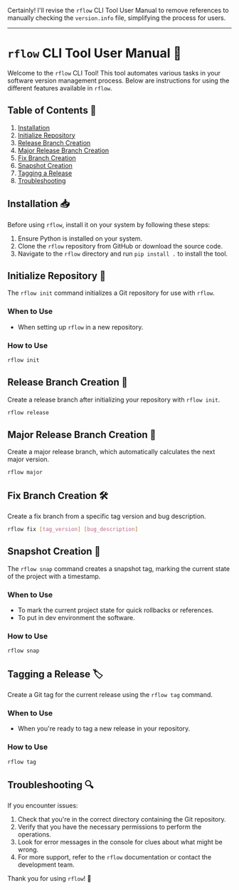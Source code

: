 Certainly! I'll revise the `rflow` CLI Tool User Manual to remove references to manually checking the `version.info` file, simplifying the process for users.

---

# `rflow` CLI Tool User Manual 📘

Welcome to the `rflow` CLI Tool! This tool automates various tasks in your software version management process. Below are instructions for using the different features available in `rflow`.

## Table of Contents 📑
1. [Installation](#installation-)
2. [Initialize Repository](#initialize-repository-)
3. [Release Branch Creation](#release-branch-creation-)
4. [Major Release Branch Creation](#major-release-branch-creation-)
5. [Fix Branch Creation](#fix-branch-creation-)
6. [Snapshot Creation](#snapshot-creation-)
7. [Tagging a Release](#tagging-a-release-)
8. [Troubleshooting](#troubleshooting-)

## Installation 📥

Before using `rflow`, install it on your system by following these steps:

1. Ensure Python is installed on your system.
2. Clone the `rflow` repository from GitHub or download the source code.
3. Navigate to the `rflow` directory and run `pip install .` to install the tool.

## Initialize Repository 🌱

The `rflow init` command initializes a Git repository for use with `rflow`.

### When to Use

- When setting up `rflow` in a new repository.

### How to Use


   ```bash
   rflow init
   ```

## Release Branch Creation 🚀

Create a release branch after initializing your repository with `rflow init`.

```bash
rflow release
```

## Major Release Branch Creation 🌟

Create a major release branch, which automatically calculates the next major version.

```bash
rflow major
```

## Fix Branch Creation 🛠️

Create a fix branch from a specific tag version and bug description.

```bash
rflow fix [tag_version] [bug_description]
```

## Snapshot Creation 📸

The `rflow snap` command creates a snapshot tag, marking the current state of the project with a timestamp.

### When to Use

- To mark the current project state for quick rollbacks or references.
- To put in dev environment the software.

### How to Use

   ```bash
   rflow snap
   ```

## Tagging a Release 🏷️

Create a Git tag for the current release using the `rflow tag` command.

### When to Use

- When you're ready to tag a new release in your repository.

### How to Use

   ```bash
   rflow tag
   ```

## Troubleshooting 🔍

If you encounter issues:

1. Check that you're in the correct directory containing the Git repository.
2. Verify that you have the necessary permissions to perform the operations.
3. Look for error messages in the console for clues about what might be wrong.
4. For more support, refer to the `rflow` documentation or contact the development team.

Thank you for using `rflow`! 🎉